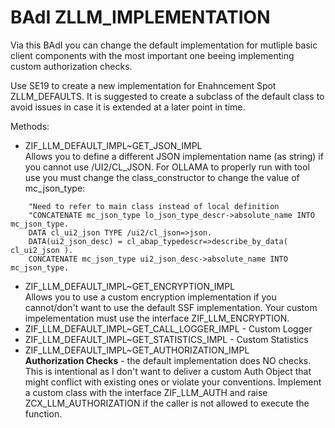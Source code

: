 # BAdI ZLLM_IMPLEMENTATION
Via this BAdI you can change the default implementation for mutliple basic client components with the most important one beeing implementing custom authorization checks.

Use SE19 to create a new implementation for Enahncement Spot ZLLM_DEFAULTS. It is suggested to create a subclass of the default class to avoid issues in case it is extended at a later point in time.

Methods:
- ZIF_LLM_DEFAULT_IMPL~GET_JSON_IMPL\
Allows you to define a different JSON implementation name (as string) if you cannot use /UI2/CL_JSON. For OLLAMA to properly run with tool use you must change the class_constructor to change the value of mc_json_type:
```
    "Need to refer to main class instead of local definition
    "CONCATENATE mc_json_type lo_json_type_descr->absolute_name INTO mc_json_type.
    DATA cl_ui2_json TYPE /ui2/cl_json=>json.
    DATA(ui2_json_desc) = cl_abap_typedescr=>describe_by_data( cl_ui2_json ).
    CONCATENATE mc_json_type ui2_json_desc->absolute_name INTO mc_json_type.
```
- ZIF_LLM_DEFAULT_IMPL~GET_ENCRYPTION_IMPL\
Allows you to use a custom encryption implementation if you cannot/don't want to use the default SSF implementation. Your custom impelementation must use the interface ZIF_LLM_ENCRYPTION.
- ZIF_LLM_DEFAULT_IMPL~GET_CALL_LOGGER_IMPL - Custom Logger
- ZIF_LLM_DEFAULT_IMPL~GET_STATISTICS_IMPL - Custom Statistics
- ZIF_LLM_DEFAULT_IMPL~GET_AUTHORIZATION_IMPL\
**Authorization Checks** - the default implementation does NO checks. This is intentional as I don't want to deliver a custom Auth Object that might conflict with existing ones or violate your conventions. Implement a custom class with the interface ZIF_LLM_AUTH and raise ZCX_LLM_AUTHORIZATION if the caller is not allowed to execute the function.
